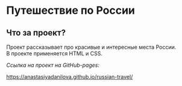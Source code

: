 # Путешествие по России

## Что за проект?  
Проект рассказывает про красивые и интересные места России.  
В проекте применяется HTML и CSS. 

*Ссылка на проект на GitHub-pages:*

https://anastasiyadanilova.github.io/russian-travel/  